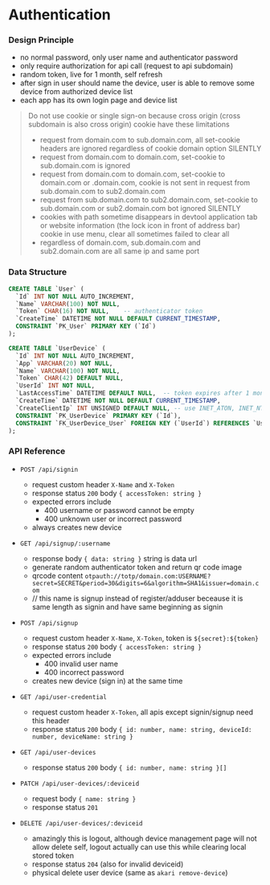# Authentication

### Design Principle

- no normal password, only user name and authenticator password
- only require authorization for api call (request to api subdomain)
- random token, live for 1 month, self refresh
- after sign in user should name the device, user is able to remove some device from authorized device list
- each app has its own login page and device list

> Do not use cookie or single sign-on because cross origin (cross subdomain is also cross origin) cookie have these limitations
> - request from domain.com to sub.domain.com, all set-cookie headers are ignored regardless of cookie domain option SILENTLY
> - request from domain.com to domain.com, set-cookie to sub.domain.com is ignored
> - request from domain.com to domain.com, set-cookie to domain.com or .domain.com, cookie is not sent in request from sub.domain.com to sub2.domain.com
> - request from sub.domain.com to sub2.domain.com, set-cookie to sub.domain.com or sub2.domain.com bot ignored SILENTLY
> - cookies with path sometime disappears in devtool application tab or website information (the lock icon in front of address bar) cookie in use menu, clear all sometimes failed to clear all
> - regardless of domain.com, sub.domain.com and sub2.domain.com are all same ip and same port

### Data Structure

```sql
CREATE TABLE `User` (
  `Id` INT NOT NULL AUTO_INCREMENT,
  `Name` VARCHAR(100) NOT NULL,
  `Token` CHAR(16) NOT NULL,    -- authenticator token
  `CreateTime` DATETIME NOT NULL DEFAULT CURRENT_TIMESTAMP,
  CONSTRAINT `PK_User` PRIMARY KEY (`Id`)
);

CREATE TABLE `UserDevice` (
  `Id` INT NOT NULL AUTO_INCREMENT,
  `App` VARCHAR(20) NOT NULL,
  `Name` VARCHAR(100) NOT NULL,
  `Token` CHAR(42) DEFAULT NULL,
  `UserId` INT NOT NULL,
  `LastAccessTime` DATETIME DEFAULT NULL,  -- token expires after 1 month no access
  `CreateTime` DATETIME NOT NULL DEFAULT CURRENT_TIMESTAMP,
  `CreateClientIp` INT UNSIGNED DEFAULT NULL, -- use INET_ATON, INET_NTOA, INET6_ATON, INET6_NTOA to convert from and to
  CONSTRAINT `PK_UserDevice` PRIMARY KEY (`Id`),
  CONSTRAINT `FK_UserDevice_User` FOREIGN KEY (`UserId`) REFERENCES `User` (`Id`)
);
```

### API Reference

- `POST /api/signin`
  - request custom header `X-Name` and `X-Token`
  - response status `200` body `{ accessToken: string }`
  - expected errors include
    - 400 username or password cannot be empty
    - 400 unknown user or incorrect password
  - always creates new device

- `GET /api/signup/:username`
  - response body `{ data: string }` string is data url
  - generate random authenticator token and return qr code image
  - qrcode content `otpauth://totp/domain.com:USERNAME?secret=SECRET&period=30&digits=6&algorithm=SHA1&issuer=domain.com`
  - // this name is signup instead of register/adduser beceause it is same length as signin and have same beginning as signin

- `POST /api/signup`
  - request custom header `X-Name`, `X-Token`, token is `${secret}:${token}`
  - response status `200` body `{ accessToken: string }`
  - expected errors include
    - 400 invalid user name
    - 400 incorrect password
  - creates new device (sign in) at the same time

- `GET /api/user-credential`
  - request custom header `X-Token`, all apis except signin/signup need this header
  - response status `200` body `{ id: number, name: string, deviceId: number, deviceName: string }`

- `GET /api/user-devices`
  - response status `200` body `{ id: number, name: string }[]`

- `PATCH /api/user-devices/:deviceid`
  - request body `{ name: string }`
  - response status `201`

- `DELETE /api/user-devices/:deviceid`
  - amazingly this is logout, although device management page will not allow delete self, logout actually can use this while clearing local stored token
  - response status `204` (also for invalid deviceid)
  - physical delete user device (same as `akari remove-device`)
